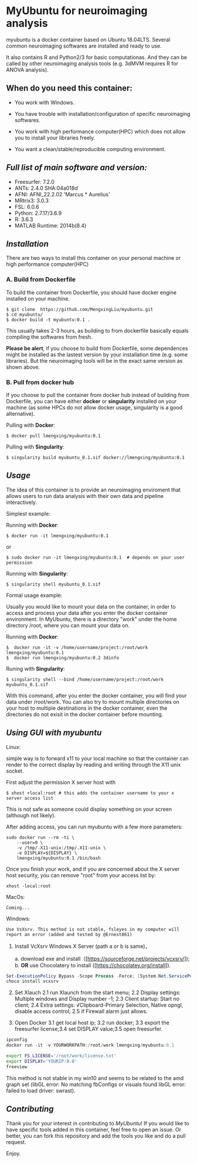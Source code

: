 # MyUbuntu for neuroimaging analysis


myubuntu is a docker container based on Ubuntu 18.04LTS. Several common neuroimaging softwares are installed and ready to use.

It also contains R and Python2/3 for basic computationas. And they can be called by other neuroimaging analysis tools (e.g. 3dMVM requires R for ANOVA analysis).

## When do you need this container:
 
* You work with Windows.
  
* You have trouble with installation/configuration of specific neuroimaging softwares.
  
* You work with high performance computer(HPC) which does not allow you to install your libraries freely.
  
* You want a clean/stable/reproducible computing environment.
  

## *Full list of main software and version:*

* Freesurfer:      7.2.0
* ANTs:         2.4.0 SHA:04a018d
* AFNI:         AFNI_22.2.02 'Marcus * Aurelius'
* MRtrix3:      3.0.3
* FSL:          6.0.6
* Python:       2.7.17/3.6.9
* R:            3.6.3
* MATLAB Runtime: 2014b(8.4)
  
## *Installation*

There are two ways to install this container on your personal machine or high performance computer(HPC)

### A. Build from Dockerfile

To build the container from Dockerfile, you should have docker engine installed on your machine.

    $ git clone  https://github.com/MengxingLiu/myubuntu.git
    $ cd myubuntu/
    $ docker build -t myubuntu:0.1 .
This usually takes 2-3 hours, as building to from dockerfile basically equals compiling the softwares from fresh. 

**Please be alert**, if you choose to build from Dockerfile, some dependences might be installed as the lastest version by your installation time (e.g. some libraries). But the neuroimaging tools will be in the exact same version as shown above.

### B. Pull from docker hub

If you choose to pull the container from docker hub instead of building from Dockerfile, you can have either **docker** or **singularity** installed on your machine (as some HPCs do not allow docker usage, singularity is a good alternative).

Pulling with **Docker**:

    $ docker pull lmengxing/myubuntu:0.1 

Pulling with **Singularity**:

    $ singularity build myubuntu_0.1.sif docker://lmengxing/myubuntu:0.1


## *Usage*

The idea of this container is to provide an neuroimaging enviroment that allows users to run data analysis with their own data and pipeline interactively.

Simplest example:

Running with **Docker**:

    $ docker run -it lmengxing/myubuntu:0.1 

or 

    $ sudo docker run -it lmengxing/myubuntu:0.1  # depends on your user permission

Running with **Singularity**:

    $ singularity shell myubuntu_0.1.sif 


Formal usage example:

Usually you would like to mount your data on the container, in order to access and process your data after you enter the docker container environment. In MyUbuntu, there is a directory "work" under the home directory /root, where you can mount your data on.

Running with **Docker**:

    $  docker run -it -v /home/username/project:/root/work lmengxing/myubuntu:0.1
    $  docker run lmengxing/myubuntu:0.2 3dinfo

Runing with **Singularity**:

    $ singularity shell --bind /home/username/project:/root/work myubuntu_0.1.sif

With this command, after you enter the docker container, you will find your data under /root/work. You can also try to mount multiple directories on your host to multiple destinations in the docker container, even the directories do not exisit in the docker container before mounting.


## *Using GUI with myubuntu*

Linux:

simple way is to forward x11 to your local machine so that the container can render to the correct display by reading and writing through the X11 unix socket.

First adjust the permission X server host with 

    $ xhost +local:root # this adds the container username to your x server access list

This is not safe as someone could display something on your screen (although not likely).

After adding access, you can run myubuntu with a few more parameters:

    sudo docker run --rm -ti \
        --user=0 \
        -v /tmp/.X11-unix:/tmp/.X11-unix \
        -e DISPLAY=${DISPLAY} \
        lmengxing/myubuntu:0.1 /bin/bash

Once you finish your work, and if you are concerned about the X server host security, you can remove "root" from your access list by:

    xhost -local:root

MacOs:

    Coming...

Windows:

    Use VsXsrv. This method is not stable, fsleyes in my computer will report an error (added and tested by @Ernest861)

1. Install VcXsrv Windows X Server (path a or b is same)，

    a. download exe and install（[https://sourceforge.net/projects/vcxsrv/]);
    b. **OR** use Chocolatery to install ([https://chocolatey.org/install]).

```PowerShell
Set-ExecutionPolicy Bypass -Scope Process -Force; [System.Net.ServicePointManager]::SecurityProtocol = [System.Net.ServicePointManager]::SecurityProtocol -bor 3072; iex ((New-Object System.Net.WebClient).DownloadString('https://community.chocolatey.org/install.ps1'))
choco install vcxsrv
```

2. Set Xlauch
    2.1 run Xlaunch from the start menu;
    2.2 Display settings: Multiple windows and Display number -1;
    2.3 Client startup: Start no client;
    2.4 Extra settings: √Clipboard-Primary Selection, Native opngl, disable access control;
    2.5 if Firewall alarm just allows.

3. Open Docker
    3.1 get local host ip; 3.2 run docker; 3.3 export the freesurfer license;3.4 set DISPLAY value;3.5 open freesurfer.

```PowerShell
ipconfig
docker run -it -v YOURWORKPATH:/root/work lmengxing/myubuntu:0.1
```
```Bash
export FS_LICENSE='/root/work/license.txt'
export DISPLAY='YOURIP:0.0'
freeview
```
This method is not stable in my win10 and seems to be related to the amd graph set (libGL error: No matching fbConfigs or visuals found
libGL error: failed to load driver: swrast).

## *Contributing*

Thank you for your interest in contributing to *MyUbuntu*! If you would like to have specific tools added in this container, feel free to open an issue. Or better, you can fork this repository and add the tools you like and do a pull request. 

Enjoy.




